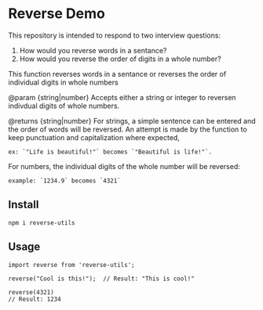 # Reverse Demo

This repository is intended to respond to two interview questions:

1. How would you reverse words in a sentance?
2. How would you reverse the order of digits in a whole number?

This function reverses words in a sentance or reverses the order of individual digits in whole numbers

@param {string|number} Accepts either a string or integer to reversen indivdual digits of whole numbers.

@returns {string|number} For strings, a simple sentence can be entered and the order of words will be reversed. An attempt is made by the function to keep punctuation and capitalization where expected,
 
    ex: `"Life is beautiful!"` becomes `"Beautiful is life!"`.
 
 For numbers, the individual digits of the whole number will be reversed:

    example: `1234.9` becomes `4321`




## Install

`npm i reverse-utils`

## Usage

```
import reverse from 'reverse-utils';

reverse("Cool is this!");  // Result: "This is cool!"

reverse(4321) 
// Result: 1234
```
